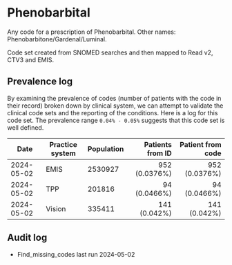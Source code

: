 # Phenobarbital

Any code for a prescription of Phenobarbital. Other names: Phenobarbitone/Gardenal/Luminal.

Code set created from SNOMED searches and then mapped to Read v2, CTV3 and EMIS.

## Prevalence log

By examining the prevalence of codes (number of patients with the code in their record) broken down by clinical system, we can attempt to validate the clinical code sets and the reporting of the conditions. Here is a log for this code set. The prevalence range `0.04% - 0.05%` suggests that this code set is well defined.

| Date       | Practice system | Population | Patients from ID | Patient from code |
| ---------- | --------------- | ---------- | ---------------: | ----------------: |
| 2024-05-02 | EMIS            | 2530927    |    952 (0.0376%) |     952 (0.0376%) |
| 2024-05-02 | TPP             | 201816     |     94 (0.0466%) |      94 (0.0466%) |
| 2024-05-02 | Vision          | 335411     |     141 (0.042%) |      141 (0.042%) |

## Audit log

- Find_missing_codes last run 2024-05-02
